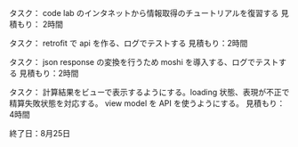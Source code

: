 タスク： code lab のインタネットから情報取得のチュートリアルを復習する
見積もり： 2時間

タスク： retrofit で api を作る、ログでテストする
見積もり：2時間

タスク： json response の変換を行うため moshi を導入する、ログでテストする
見積もり：2時間

タスク： 
計算結果をビューで表示するようにする。loading 状態、表現が不正で精算失敗状態を対応する。
view model を API を使うようにする。
見積もり：4時間

終了日：8月25日
